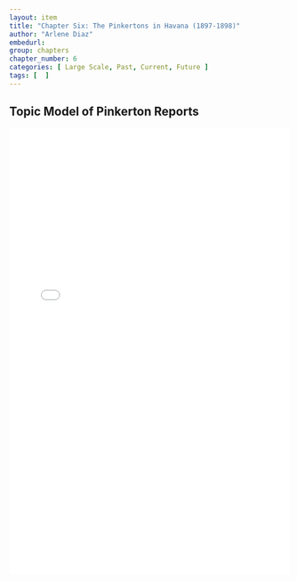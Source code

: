 ```yaml
---
layout: item
title: "Chapter Six: The Pinkertons in Havana (1897-1898)"
author: "Arlene Diaz"
embedurl: 
group: chapters
chapter_number: 6
categories: [ Large Scale, Past, Current, Future ]
tags: [  ]
---
```


## Topic Model of Pinkerton Reports

<div>
<iframe style="width: 100%; height: 800px; border: none;" class="text-center" title="Topic Model of Pinkerton Reports" src="{{ site.baseurl }}/assets/chapter_six/corpus_pinkerton_pyldavis_10_topics.html" webkitallowfullscreen mozallowfullscreen allowfullscreen></iframe>
</div>
